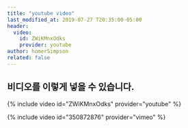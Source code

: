 ```yaml
---
title: "youtube video"
last_modified_at: 2019-07-27 T20:35:00-05:00
header:
  video:
    id: ZWiKMnxOdks
    provider: youtube
author: homerSimpson
related: false
---
```

## 비디오를 이렇게 넣을 수 있습니다.

{% include video id="ZWiKMnxOdks" provider="youtube" %}

{% include video id="350872876" provider="vimeo" %}
